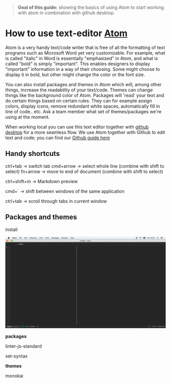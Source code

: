 > **Goal of this guide:** showing the basics of using Atom to start working with atom in combination with github desktop.

# How to use text-editor [Atom](https://atom.io)

Atom is a very handy text/code writer that is free of all the formatting of text programs such as Microsoft Word yet very customizable. For example, what is called "italic" in Word is essentially "emphasized" in Atom, and what is called "bold" is simply "important". This enables designers to display "important" information in a way of their choosing. Some might choose to display it in bold, but other might change the color or the font size.

You can also install packages and themes in Atom which will, among other things, increase the readability of your text/code. Themes can change things like the background color of Atom. Packages will 'read' your text and do certain things based on certain rules. They can for example assign colors, display icons, remove redundant white spaces, automatically fill in line of code.. etc. Ask a team member what set of themes/packages we're using at the moment.

When working local you can use this text editor together with [github desktop](https://desktop.github.com/) for a more seamless flow. We use Atom together with Github to edit text and code; you can find our [Github guide here](../github-guide/readme.md)


## Handy shortcuts

ctrl+tab -> switch tab cmd+arrow -> select whole line (combine with shift to select)
fn+arrow -> move to end of document (combine with shift to select)

ctrl+shift+m -> Markdown preview

cmd+` -> shift between windows of the same application

ctrl+tab -> scroll through tabs in current window

## Packages and themes

install

![see explanation in gif](../images/atom-install-theme-guide.gif)

**packages**

linter-js-standard

set-syntax

**themes**

monokai
